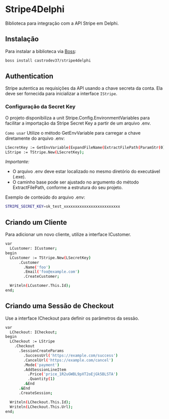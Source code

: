 # Stripe4Delphi

Biblioteca para integração com a API Stripe em Delphi.

## Instalação

Para instalar a biblioteca via [Boss](https://github.com/HashLoad/boss):

```bash
boss install castrodev37/stripe4delphi
```
## Authentication
Stripe autentica as requisições da API usando a chave secreta da conta. Ela deve ser fornecida para inicializar a interface `IStripe`.

### Configuração da Secret Key
O projeto disponibiliza a unit Stripe.Config.EnvironmentVariables para facilitar a importação da Stripe Secret Key a partir de um arquivo .env.

`Como usar`
Utilize o método GetEnvVariable para carregar a chave diretamente do arquivo .env:

```bash
LSecretKey := GetEnvVariable(ExpandFileName(ExtractFilePath(ParamStr(0)) + '.env'), 'STRIPE_SECRET_KEY');
LStripe := TStripe.New(LSecretKey);
```
_Importante:_

* O arquivo .env deve estar localizado no mesmo diretório do executável (.exe).
* O caminho base pode ser ajustado no argumento do método ExtractFilePath, conforme a estrutura do seu projeto.

Exemplo de conteúdo do arquivo .env:

```bash
STRIPE_SECRET_KEY=sk_test_xxxxxxxxxxxxxxxxxxxxxxxxx
```
## Criando um Cliente
Para adicionar um novo cliente, utilize a interface ICustomer.

```bash
var
  LCustomer: ICustomer;
begin
  LCustomer := TStripe.New(LSecretKey)
      .Customer
        .Name('foo')
        .Email('foo@example.com')
        .CreateCustomer;

  Writeln(LCustomer.This.Id);
end;
```
## Criando uma Sessão de Checkout
Use a interface ICheckout para definir os parâmetros da sessão.

```bash
var
  LCheckout: ICheckout;
begin
  LCheckout := LStripe
    .Checkout
      .SessionCreateParams
        .SuccessUrl('https://example.com/success')
        .CancelUrl('https://example.com/cancel')
        .Mode('payment')
        .AddSessionLineItem
          .Price('price_1R2uGWBL9pXT2oEjGk5BLSTA')
          .Quantity(1)
        .&End
      .&End
      .CreateSession;

  Writeln(LCheckout.This.Id);
  Writeln(LCheckout.This.Url);
end;
```

